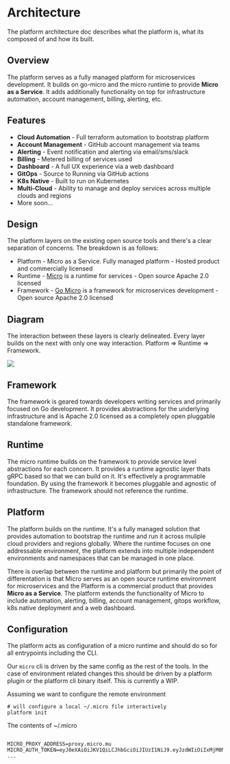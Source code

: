 # Architecture

The platform architecture doc describes what the platform is, what its composed of and how its built.

## Overview

The platform serves as a fully managed platform for microservices development. It builds on go-micro
and the micro runtime to provide **Micro as a Service**. It adds additionally functionality on top for
infrastructure automation, account management, billing, alerting, etc.

## Features

- **Cloud Automation** - Full terraform automation to bootstrap platform
- **Account Management** - GitHub account management via teams
- **Alerting** - Event notification and alerting via email/sms/slack
- **Billing** - Metered billing of services used
- **Dashboard** - A full UX experience via a web dashboard
- **GitOps** - Source to Running via GitHub actions
- **K8s Native** - Built to run on Kubernetes
- **Multi-Cloud** - Ability to manage and deploy services across multiple clouds and regions
- More soon...

## Design

The platform layers on the existing open source tools and there's a clear separation of concerns. The breakdown
is as follows:

- Platform - Micro as a Service. Fully managed platform - Hosted product and commercially licensed
- Runtime - [Micro](https://github.com/itzmanish/micro) is a runtime for services - Open source Apache 2.0 licensed
- Framework - [Go Micro](https://github.com/itzmanish/go-micro) is a framework for microservices development - Open source Apache 2.0 licensed

## Diagram

The interaction between these layers is clearly delineated. Every layer builds on the next with only
one way interaction. Platform => Runtime => Framework.

<img src="images/architecture.png" />

## Framework

The framework is geared towards developers writing services and primarily focused on Go development. It provides
abstractions for the underlying infrastructure and is Apache 2.0 licensed as a completely open pluggable standalone
framework.

## Runtime

The micro runtime builds on the framework to provide service level abstractions for each concern. It provides a
runtime agnostic layer thats gRPC based so that we can build on it. It's effectively a programmable foundation.
By using the framework it becomes pluggable and agnostic of infrastructure. The framework should not reference
the runtime.

## Platform

The platform builds on the runtime. It's a fully managed solution that provides automation to bootstrap the runtime
and run it across muliple cloud providers and regions globally. Where the runtime focuses on one addressable
environment, the platform extends into multiple independent environments and namespaces that can be managed in one place.

There is overlap between the runtime and platform but primarily the point of differentation is that Micro serves
as an open source runtime environment for microservices and the Platform is a commercial product that provides
**Micro as a Service**. The platform extends the functionality of Micro to include automation, alerting, billing,
account management, gitops workflow, k8s native deployment and a web dashboard.

## Configuration

The platform acts as configuration of a micro runtime and should do so for all entrypoints including the CLI.

Our `micro` cli is driven by the same config as the rest of the tools. In the case of environment related changes
this should be driven by a platform plugin or the platform cli binary itself. This is currently a WIP.

Assuming we want to configure the remote environment

```
# will configure a local ~/.micro file interactively
platform init
```

The contents of ~/.micro

```

MICRO_PROXY_ADDRESS=proxy.micro.mu
MICRO_AUTH_TOKEN=eyJ0eXAiOiJKV1QiLCJhbGciOiJIUzI1NiJ9.eyJzdWIiOiIxMjM0NTY3ODkw
...
```
